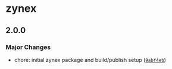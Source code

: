 # zynex

## 2.0.0

### Major Changes

- chore: initial zynex package and build/publish setup ([`9abf4eb`](https://github.com/Tixyel/zynex/commit/9abf4eb28333366f6cc3b97098fda393d03d680d))
